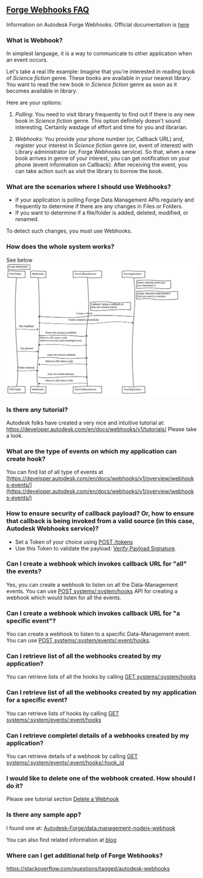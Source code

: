 ## [Forge Webhooks FAQ](https://scratch-forge.github.io/webhooks-faq/)

Information on Autodesk Forge Webhooks. Official documentation is [here](https://developer.autodesk.com/en/docs/webhooks/v1)


### What is Webhook?

In simplest language, it is a way to communicate to other application when an event occurs.

Let's take a real life example: Imagine that you're interested in reading book of _Science fiction_ genre. These books are available in your nearest library. You want to read the new book in _Science fiction_ genre as soon as it becomes available in library.

Here are your options:

1. *Polling*: You need to visit library frequently to find out if there is any new book in _Science fiction_ genre. This option definitely doesn't sound interesting. Certainly wastage of effort and time for you and librarian.

2. *Webhooks*: You provide your phone number (or, Callback URL) and, register your interest in _Science fiction_ genre (or, event of interest) with Library administrator (or, Forge Webhooks service). So that, when a new book arrives in genre of your interest, you can get notification on your phone (event information on Callback). After receiving the event, you can take action such as visit the library to borrow the book.


### What are the scenarios where I should use Webhooks?

* If your application is polling Forge Data Management APIs regularly and frequently to determine if there are any changes in Files or Folders.
* If you want to determine if a file/folder is added, deleted, modified, or renamed.

To detect such changes, you must use Webhooks.


### How does the whole system works?

See below ![Sequence Diagram](image/webhook.svg)


### Is there any tutorial?

Autodesk folks have created a very nice and intuitive tutorial at: https://developer.autodesk.com/en/docs/webhooks/v1/tutorials/ Please take a look.


### What are the type of events on which my application can create hook?

You can find list of all type of events at [https://developer.autodesk.com/en/docs/webhooks/v1/overview/webhooks-events/](https://developer.autodesk.com/en/docs/webhooks/v1/overview/webhooks-events/)


### How to ensure security of callback payload? Or, how to ensure that callback is being invoked from a valid source (in this case, Autodesk Webhooks service)?

* Set a Token of your choice using [POST /tokens](https://developer.autodesk.com/en/docs/webhooks/v1/reference/http/tokens-POST/)
* Use this Token to validate the payload: [Verify Payload Signature](https://developer.autodesk.com/en/docs/webhooks/v1/tutorials/how-to-verify-payload-signature/).


### Can I create a webhook which invokes callback URL for "all" the events?

Yes, you can create a webhook to listen on all the Data-Management events. You can use [POST systems/:system/hooks](https://developer.autodesk.com/en/docs/webhooks/v1/reference/http/systems-system-hooks-POST/) API for creating a webhook which would listen for all the events.


### Can I create a webhook which invokes callback URL for "a specific event"?

You can create a webhook to listen to a specific Data-Management event. You can use [POST systems/:system/events/:event/hooks](https://developer.autodesk.com/en/docs/webhooks/v1/reference/http/systems-system-events-event-hooks-POST/).


### Can I retrieve list of all the webhooks created by my application?

You can retrieve lists of all the hooks by calling [GET systems/:system/hooks](https://developer.autodesk.com/en/docs/webhooks/v1/tutorials/retrieve-list-of-hooks/)

### Can I retrieve list of all the webhooks created by my application for a specific event?

You can retrieve lists of hooks by calling [GET systems/:system/events/:event/hooks](https://developer.autodesk.com/en/docs/webhooks/v1/reference/http/systems-system-events-event-hooks-GET/)


### Can I retrieve completel details of a webhooks created by my application?

You can retrieve details of a webhook by calling [GET systems/:system/events/:event/hooks/:hook_id](https://developer.autodesk.com/en/docs/webhooks/v1/reference/http/systems-system-events-event-hooks-hook_id-GET/)


### I would like to delete one of the webhook created. How should I do it?

Please see tutorial section [Delete a Webhook](https://developer.autodesk.com/en/docs/webhooks/v1/tutorials/delete-a-hook/)


### Is there any sample app?

I found one at: [Autodesk-Forge/data.management-nodejs-webhook](https://github.com/Autodesk-Forge/data.management-nodejs-webhook)

You can also find related information at [blog](https://forge.autodesk.com/blog/webhooks-data-management-api-nodejs-sample)


### Where can I get additional help of Forge Webhooks?

https://stackoverflow.com/questions/tagged/autodesk-webhooks
